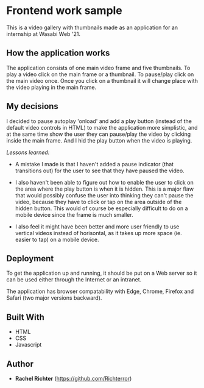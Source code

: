 # Frontend work sample

This is a video gallery with thumbnails made as an application for an internship at Wasabi Web '21.

## How the application works

The application consists of one main video frame and five thumbnails. To play a video click on the main frame or a thumbnail. To pause/play click on the main video once. Once you click on a thumbnail it will change place with the video playing in the main frame.

## My decisions

I decided to pause autoplay 'onload' and add a play button (instead of the default video controls in HTML) to make the application more simplistic, and at the same time show the user they can pause/play the video by clicking inside the main frame. And I hid the play button when the video is playing.

_Lessons learned:_

- A mistake I made is that I haven't added a pause indicator (that transitions out) for the user to see that they have paused the video.

* I also haven't been able to figure out how to enable the user to click on the area where the play button is when it is hidden. This is a major flaw that would possibly confuse the user into thinking they can't pause the video, because they have to click or tap on the area outside of the hidden button. This would of course be especially difficult to do on a mobile device since the frame is much smaller.

- I also feel it might have been better and more user friendly to use vertical videos instead of horisontal, as it takes up more space (ie. easier to tap) on a mobile device.

## Deployment

To get the application up and running, it should be put on a Web server so it can be used either through the Internet or an intranet.

The application has browser compatability with Edge, Chrome, Firefox and Safari (two major versions backward).

## Built With

- HTML
- CSS
- Javascript

## Author

- **Rachel Richter** (https://github.com/Richterror)

